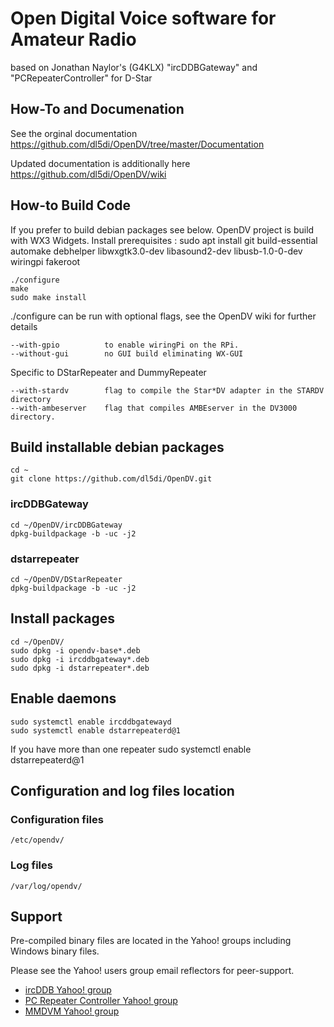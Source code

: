 # Open Digital Voice software for Amateur Radio 
based on Jonathan Naylor's (G4KLX) "ircDDBGateway" and "PCRepeaterController" for D-Star

## How-To and Documenation
See the orginal documentation https://github.com/dl5di/OpenDV/tree/master/Documentation

Updated documentation is additionally here https://github.com/dl5di/OpenDV/wiki

## How-to Build Code
If you prefer to build debian packages see below.
OpenDV project is build with WX3 Widgets.
Install prerequisites :
    sudo apt install git build-essential automake debhelper libwxgtk3.0-dev libasound2-dev libusb-1.0-0-dev wiringpi fakeroot

    ./configure
    make
    sudo make install

./configure can be run with optional flags, see the OpenDV wiki for further details

    --with-gpio          to enable wiringPi on the RPi.
    --without-gui        no GUI build eliminating WX-GUI

Specific to DStarRepeater and DummyRepeater

    --with-stardv        flag to compile the Star*DV adapter in the STARDV directory
    --with-ambeserver    flag that compiles AMBEserver in the DV3000 directory.

## Build installable debian packages
    cd ~
    git clone https://github.com/dl5di/OpenDV.git
### ircDDBGateway
    cd ~/OpenDV/ircDDBGateway 
    dpkg-buildpackage -b -uc -j2

### dstarrepeater
    cd ~/OpenDV/DStarRepeater 
    dpkg-buildpackage -b -uc -j2

## Install packages
    cd ~/OpenDV/
    sudo dpkg -i opendv-base*.deb
    sudo dpkg -i ircddbgateway*.deb
    sudo dpkg -i dstarrepeater*.deb

## Enable daemons
    sudo systemctl enable ircddbgatewayd
    sudo systemctl enable dstarrepeaterd@1
If you have more than one repeater 
    sudo systemctl enable dstarrepeaterd@1

## Configuration and log files location
### Configuration files
	/etc/opendv/
### Log files
	/var/log/opendv/

## Support

Pre-compiled binary files are located in the Yahoo! groups including Windows binary files.

Please see the Yahoo! users group email reflectors for peer-support.

* [ircDDB Yahoo! group](https://groups.yahoo.com/neo/groups/ircDDBGateway/info)
* [PC Repeater Controller Yahoo! group](https://groups.yahoo.com/neo/groups/pcrepeatercontroller/info)
* [MMDVM Yahoo! group](https://groups.yahoo.com/neo/groups/mmdvm/info)


